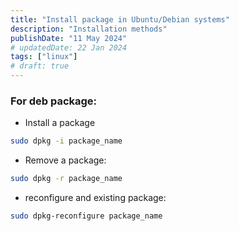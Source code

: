 ```yaml
---
title: "Install package in Ubuntu/Debian systems"
description: "Installation methods"
publishDate: "11 May 2024"
# updatedDate: 22 Jan 2024
tags: ["linux"]
# draft: true
---
```


### For deb package:
- Install a package
```bash
sudo dpkg -i package_name
```

- Remove a package:
```bash
sudo dpkg -r package_name
```

- reconfigure and existing package:
```bash
sudo dpkg-reconfigure package_name
```

